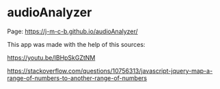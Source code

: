 # audioAnalyzer

Page: https://j-m-c-b.github.io/audioAnalyzer/

This app was made with the help of this sources:

https://youtu.be/IBHpSkGZtNM

https://stackoverflow.com/questions/10756313/javascript-jquery-map-a-range-of-numbers-to-another-range-of-numbers
